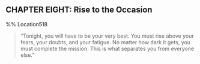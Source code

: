 ## CHAPTER EIGHT: Rise to the Occasion 
%% Location518 
> “Tonight, you will have to be your very best. You must rise above your fears, your doubts, and your fatigue. No matter how dark it gets, you must complete the mission. This is what separates you from everyone else.” 